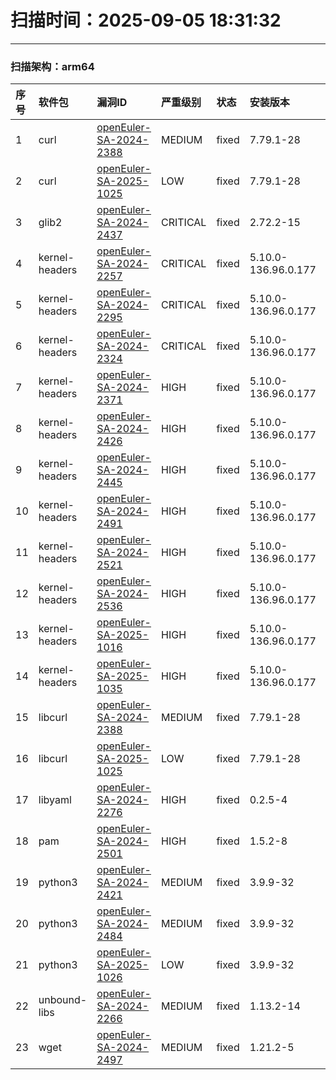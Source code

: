 # 扫描时间：2025-09-05 18:31:32

--- 
 ### 扫描架构：arm64 
|  序号  |  软件包  | 漏洞ID | 严重级别 |  状态  | 安装版本 | 修复版本 |
| :----- | :-----  | :-----  | :----- | :----- | :----- | :----- | 
| 1 | curl | [openEuler-SA-2024-2388](https://www.openeuler.org/zh/security/security-bulletins/detail/?id=openEuler-SA-2024-2388) | MEDIUM | fixed | 7.79.1-28 | 7.79.1-33 |
| 2 | curl | [openEuler-SA-2025-1025](https://www.openeuler.org/zh/security/security-bulletins/detail/?id=openEuler-SA-2025-1025) | LOW | fixed | 7.79.1-28 | 7.79.1-36 |
| 3 | glib2 | [openEuler-SA-2024-2437](https://www.openeuler.org/zh/security/security-bulletins/detail/?id=openEuler-SA-2024-2437) | CRITICAL | fixed | 2.72.2-15 | 2.72.2-19 |
| 4 | kernel-headers | [openEuler-SA-2024-2257](https://www.openeuler.org/zh/security/security-bulletins/detail/?id=openEuler-SA-2024-2257) | CRITICAL | fixed | 5.10.0-136.96.0.177 | 5.10.0-136.97.0.178 |
| 5 | kernel-headers | [openEuler-SA-2024-2295](https://www.openeuler.org/zh/security/security-bulletins/detail/?id=openEuler-SA-2024-2295) | CRITICAL | fixed | 5.10.0-136.96.0.177 | 5.10.0-136.98.0.179 |
| 6 | kernel-headers | [openEuler-SA-2024-2324](https://www.openeuler.org/zh/security/security-bulletins/detail/?id=openEuler-SA-2024-2324) | CRITICAL | fixed | 5.10.0-136.96.0.177 | 5.10.0-136.99.0.180 |
| 7 | kernel-headers | [openEuler-SA-2024-2371](https://www.openeuler.org/zh/security/security-bulletins/detail/?id=openEuler-SA-2024-2371) | HIGH | fixed | 5.10.0-136.96.0.177 | 5.10.0-136.100.0.181 |
| 8 | kernel-headers | [openEuler-SA-2024-2426](https://www.openeuler.org/zh/security/security-bulletins/detail/?id=openEuler-SA-2024-2426) | HIGH | fixed | 5.10.0-136.96.0.177 | 5.10.0-136.101.0.182 |
| 9 | kernel-headers | [openEuler-SA-2024-2445](https://www.openeuler.org/zh/security/security-bulletins/detail/?id=openEuler-SA-2024-2445) | HIGH | fixed | 5.10.0-136.96.0.177 | 5.10.0-136.102.0.183 |
| 10 | kernel-headers | [openEuler-SA-2024-2491](https://www.openeuler.org/zh/security/security-bulletins/detail/?id=openEuler-SA-2024-2491) | HIGH | fixed | 5.10.0-136.96.0.177 | 5.10.0-136.103.0.184 |
| 11 | kernel-headers | [openEuler-SA-2024-2521](https://www.openeuler.org/zh/security/security-bulletins/detail/?id=openEuler-SA-2024-2521) | HIGH | fixed | 5.10.0-136.96.0.177 | 5.10.0-136.104.0.185 |
| 12 | kernel-headers | [openEuler-SA-2024-2536](https://www.openeuler.org/zh/security/security-bulletins/detail/?id=openEuler-SA-2024-2536) | HIGH | fixed | 5.10.0-136.96.0.177 | 5.10.0-136.105.0.186 |
| 13 | kernel-headers | [openEuler-SA-2025-1016](https://www.openeuler.org/zh/security/security-bulletins/detail/?id=openEuler-SA-2025-1016) | HIGH | fixed | 5.10.0-136.96.0.177 | 5.10.0-136.107.0.187 |
| 14 | kernel-headers | [openEuler-SA-2025-1035](https://www.openeuler.org/zh/security/security-bulletins/detail/?id=openEuler-SA-2025-1035) | HIGH | fixed | 5.10.0-136.96.0.177 | 5.10.0-136.108.0.188 |
| 15 | libcurl | [openEuler-SA-2024-2388](https://www.openeuler.org/zh/security/security-bulletins/detail/?id=openEuler-SA-2024-2388) | MEDIUM | fixed | 7.79.1-28 | 7.79.1-33 |
| 16 | libcurl | [openEuler-SA-2025-1025](https://www.openeuler.org/zh/security/security-bulletins/detail/?id=openEuler-SA-2025-1025) | LOW | fixed | 7.79.1-28 | 7.79.1-36 |
| 17 | libyaml | [openEuler-SA-2024-2276](https://www.openeuler.org/zh/security/security-bulletins/detail/?id=openEuler-SA-2024-2276) | HIGH | fixed | 0.2.5-4 | 0.2.5-6 |
| 18 | pam | [openEuler-SA-2024-2501](https://www.openeuler.org/zh/security/security-bulletins/detail/?id=openEuler-SA-2024-2501) | HIGH | fixed | 1.5.2-8 | 1.5.2-9 |
| 19 | python3 | [openEuler-SA-2024-2421](https://www.openeuler.org/zh/security/security-bulletins/detail/?id=openEuler-SA-2024-2421) | MEDIUM | fixed | 3.9.9-32 | 3.9.9-34 |
| 20 | python3 | [openEuler-SA-2024-2484](https://www.openeuler.org/zh/security/security-bulletins/detail/?id=openEuler-SA-2024-2484) | MEDIUM | fixed | 3.9.9-32 | 3.9.9-35 |
| 21 | python3 | [openEuler-SA-2025-1026](https://www.openeuler.org/zh/security/security-bulletins/detail/?id=openEuler-SA-2025-1026) | LOW | fixed | 3.9.9-32 | 3.9.9-37 |
| 22 | unbound-libs | [openEuler-SA-2024-2266](https://www.openeuler.org/zh/security/security-bulletins/detail/?id=openEuler-SA-2024-2266) | MEDIUM | fixed | 1.13.2-14 | 1.13.2-15 |
| 23 | wget | [openEuler-SA-2024-2497](https://www.openeuler.org/zh/security/security-bulletins/detail/?id=openEuler-SA-2024-2497) | MEDIUM | fixed | 1.21.2-5 | 1.21.2-6 |
